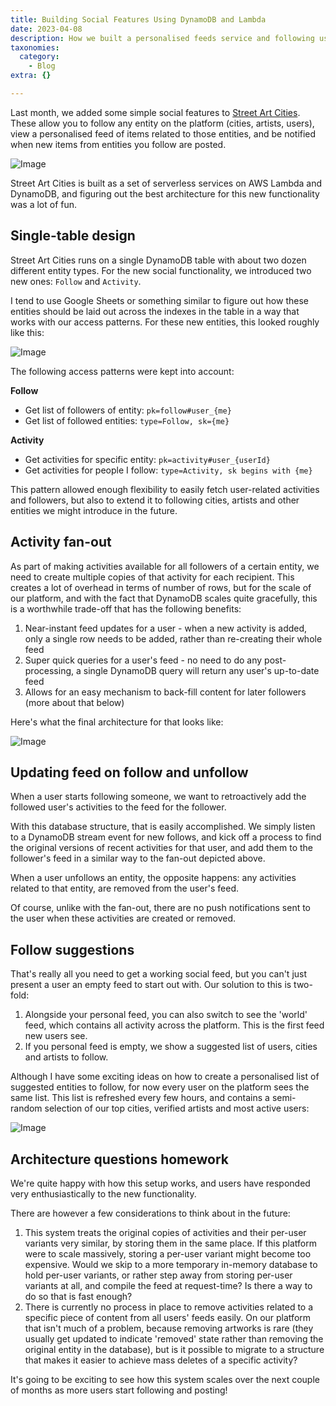 ```yaml
---
title: Building Social Features Using DynamoDB and Lambda
date: 2023-04-08
description: How we built a personalised feeds service and following using  serverless on AWS.
taxonomies:
  category:
    - Blog
extra: {}

---
```



Last month, we added some simple social features to [Street Art Cities](https://streetartcities.com/). These allow you to follow any entity on the platform (cities, artists, users), view a personalised feed of items related to those entities, and be notified when new items from entities you follow are posted.

<img src="https://mirri.link/4CTA0yz" alt="Image" />

Street Art Cities is built as a set of serverless services on AWS Lambda and DynamoDB, and figuring out the best architecture for this new functionality was a lot of fun.


## Single-table design

Street Art Cities runs on a single DynamoDB table with about two dozen different entity types. For the new social functionality, we introduced two new ones: `Follow` and `Activity`.

I tend to use Google Sheets or something similar to figure out how these entities should be laid out across the indexes in the table in a way that works with our access patterns. For these new entities, this looked roughly like this:

<img src="https://mirri.link/spJjqY5" alt="Image" />

The following access patterns were kept into account:

**Follow**

* Get list of followers of entity: `pk=follow#user_{me}`
* Get list of followed entities: `type=Follow, sk={me}`

**Activity**

* Get activities for specific entity: `pk=activity#user_{userId}`
* Get activities for people I follow: `type=Activity, sk begins with {me}`

This pattern allowed enough flexibility to easily fetch user-related activities and followers, but also to extend it to following cities, artists and other entities we might introduce in the future.


## Activity fan-out

As part of making activities available for all followers of a certain entity, we need to create multiple copies of that activity for each recipient. This creates a lot of overhead in terms of number of rows, but for the scale of our platform, and with the fact that DynamoDB scales quite gracefully, this is a worthwhile trade-off that has the following benefits:

1. Near-instant feed updates for a user - when a new activity is added, only a single row needs to be added, rather than re-creating their whole feed
2. Super quick queries for a user's feed - no need to do any post-processing, a single DynamoDB query will return any user's up-to-date feed
3. Allows for an easy mechanism to back-fill content for later followers (more about that below)

Here's what the final architecture for that looks like:

<img src="https://mirri.link/GwviNXY" alt="Image" />


## Updating feed on follow and unfollow

When a user starts following someone, we want to retroactively add the followed user's activities to the feed for the follower. 

With this database structure, that is easily accomplished. We simply listen to a DynamoDB stream event for new follows, and kick off a process to find the original versions of recent activities for that user, and add them to the follower's feed in a similar way to the fan-out depicted above.

When a user unfollows an entity, the opposite happens: any activities related to that entity, are removed from the user's feed.

Of course, unlike with the fan-out, there are no push notifications sent to the user when these activities are created or removed.


## Follow suggestions

That's really all you need to get a working social feed, but you can't just present a user an empty feed to start out with. Our solution to this is two-fold:

1. Alongside your personal feed, you can also switch to see the 'world' feed, which contains all activity across the platform. This is the first feed new users see.
2. If you personal feed is empty, we show a suggested list of users, cities and artists to follow.

Although I have some exciting ideas on how to create a personalised list of suggested entities to follow, for now every user on the platform sees the same list. This list is refreshed every few hours, and contains a semi-random selection of our top cities, verified artists and most active users:

<img src="https://mirri.link/SkHnivp" alt="Image" />


## Architecture questions homework

We're quite happy with how this setup works, and users have responded very enthusiastically to the new functionality. 

There are however a few considerations to think about in the future:

1. This system treats the original copies of activities and their per-user variants very similar, by storing them in the same place. If this platform were to scale massively, storing a per-user variant might become too expensive. Would we skip to a more temporary in-memory database to hold per-user variants, or rather step away from storing per-user variants at all, and compile the feed at request-time? Is there a way to do so that is fast enough?
2. There is currently no process in place to remove activities related to a specific piece of content from all users' feeds easily. On our platform that isn't much of a problem, because removing artworks is rare (they usually get updated to indicate 'removed' state rather than removing the original entity in the database), but is it possible to migrate to a structure that makes it easier to achieve mass deletes of a specific activity?

It's going to be exciting to see how this system scales over the next couple of months as more users start following and posting!

<style>a[href="#internal-link"] { color: #9b9b9b; text-decoration: none !important; }</style>
